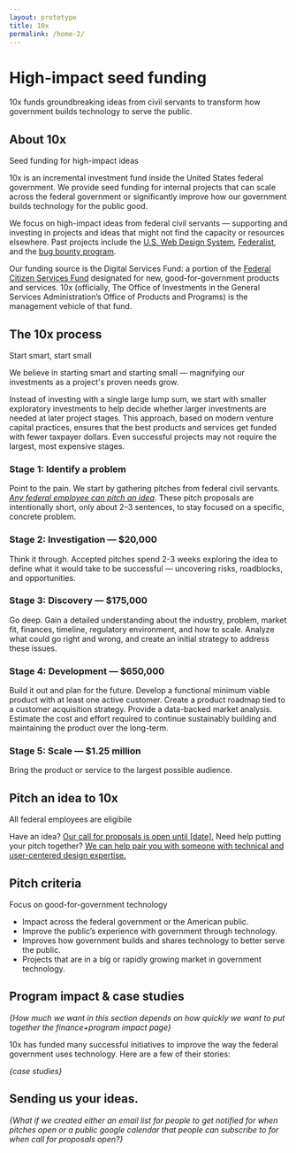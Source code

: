 ```yaml
---
layout: prototype
title: 10x
permalink: /home-2/
---
```


<h1 class="font-weight-900 margin-bottom-1 tablet-plus:margin-bottom-0">High-impact seed funding</h1>
<div class="row align-items-center padding-bottom-4">
  <p class="font-sans-f11 tablet-plus:font-sans-f12 font-weight-300 line-height-heading-loose margin-top-1">10x funds groundbreaking ideas from civil servants to transform how government builds technology to serve the public.</p>
</div>

<h2 class="margin-bottom-0 border-top-p5 padding-top-2" id="what-is-10x">About 10x</h2>
<p class="font-sans-f9 tablet-plus:font-sans-f11 font-weight-300 margin-top-2px margin-bottom-3 tablet-plus:margin-bottom-0 line-height-heading">Seed funding for high-impact ideas</p>

10x is an incremental investment fund inside the United States federal government. We provide seed funding for internal projects that can scale across the federal government or significantly improve how our government builds technology for the public good.

We focus on high-impact ideas from federal civil servants — supporting and investing in projects and ideas that might not find the capacity or resources elsewhere. Past projects include the <a href="#1">U.S. Web Design System</a>, <a href="#1">Federalist</a>, and the <a href="#1">bug bounty program</a>.

Our funding source is the Digital Services Fund: a portion of the <a href="#1">Federal Citizen Services Fund</a> designated for new, good-for-government products and services. 10x (officially, The Office of Investments in the General Services Administration’s Office of Products and Programs) is the management vehicle of that fund.

<h2 class="margin-bottom-0 border-top-p5 padding-top-2 margin-top-5" id="the-process">The 10x process</h2>
<p class="font-sans-f9 tablet-plus:font-sans-f11 font-weight-300 margin-top-2px margin-bottom-3 tablet-plus:margin-bottom-0 line-height-heading">Start smart, start small</p>

We believe in starting smart and starting small — magnifying our investments as a project's proven needs grow.

Instead of investing with a single large lump sum, we start with smaller exploratory investments to help decide whether larger investments are needed at later project stages. This approach, based on modern venture capital practices, ensures that the best products and services get funded with fewer taxpayer dollars. Even successful projects may not require the largest, most expensive stages.

<h3 id="stage-1-identify">Stage 1: Identify a problem</h3>
<p>Point to the pain. We start by gathering pitches from federal civil servants. <em><a href="#who-can-pitch">Any federal employee can pitch an idea</a></em>. These pitch proposals are intentionally short, only about 2–3 sentences, to stay focused on a specific, concrete problem.</p>

<h3 id="stage-2-investigation-20k">Stage 2: Investigation — $20,000</h3>
<p>Think it through. Accepted pitches spend 2-3 weeks exploring the idea to define what it would take to be successful — uncovering risks, roadblocks, and opportunities.</p>

<h3 id="stage-3-discovery-175k">Stage 3: Discovery — $175,000</h3>
<p>Go deep. Gain a detailed understanding about the industry, problem, market fit, finances, timeline, regulatory environment, and how to scale. Analyze what could go right and wrong, and create an initial strategy to address these issues.</p>

<h3 id="stage-4-development-650k">Stage 4: Development — $650,000</h3>
<p>Build it out and plan for the future. Develop a functional minimum viable product with at least one active customer. Create a product roadmap tied to a customer acquisition strategy. Provide a data-backed market analysis. Estimate the cost and effort required to continue sustainably building and maintaining the product over the long-term.</p>

<h3 id="stage-5-scale-1-25m">Stage 5: Scale — $1.25 million</h3>
<p>Bring the product or service to the largest possible audience.</p>


<h2 class="margin-bottom-0 border-top-p5 padding-top-2 margin-top-5" id="who-can-pitch">Pitch an idea to 10x</h2>
<p class="font-sans-f9 tablet-plus:font-sans-f11 font-weight-300 margin-top-2px margin-bottom-3 tablet-plus:margin-bottom-0 line-height-heading">All federal employees are eligibile</p>

<p>Have an idea? <a href="#pitch">Our call for proposals is open until [date].</a> Need help putting your pitch together? <a href="">We can help pair you with someone with technical and user-centered design expertise.</a></p>

<h2 class="margin-bottom-0 border-top-p5 padding-top-2 margin-top-5" id="what-we-look-for">Pitch criteria</h2>
<p class="font-sans-f9 tablet-plus:font-sans-f11 font-weight-300 margin-top-2px margin-bottom-3 tablet-plus:margin-bottom-0 line-height-heading">Focus on good-for-government technology</p>

<ul>
<li>Impact across the federal government or the American public.</li>
<li>Improve the public’s experience with government through technology.</li>
<li>Improves how government builds and shares technology to better serve the public.</li>
<li>Projects that are in a big or rapidly growing market in government technology.</li>
</ul>

<h2 id="impact">Program impact &amp; case studies</h2>

<p><i>{How much we want in this section depends on how quickly we want to put together the finance+program impact page}</i></p>

10x has funded many successful initiatives to improve the way the federal government uses technology. Here are a few of their stories:

*{case studies}*

<h2 id="pitch-us">Sending us your ideas.</h2>

*{What if we created either an email list for people to get notified for when pitches open *or* a public google calendar that people can subscribe to for when call for proposals open?}*
